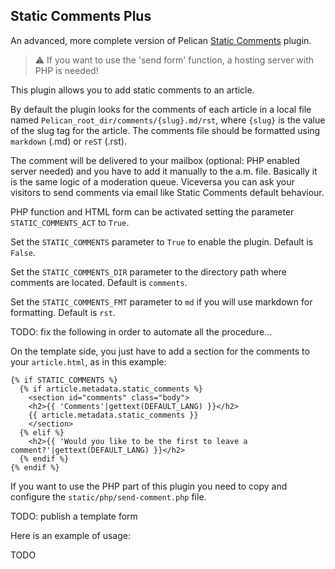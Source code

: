 Static Comments Plus
--------------------

An advanced, more complete version of Pelican [Static Comments](https://github.com/getpelican/pelican-plugins/tree/master/static_comments) plugin.

>:warning: If you want to use the 'send form' function, a hosting server with PHP is needed!

This plugin allows you to add static comments to an article.

By default the plugin looks for the comments of each article in a local file named
``Pelican_root_dir/comments/{slug}.md/rst``, where ``{slug}`` is the value of the slug tag for the
article. The comments file should be formatted using ``markdown`` (.md) or ``reST`` (.rst).

The comment will be delivered to your mailbox (optional: PHP enabled server needed) and you have to add it manually to the a.m. file. Basically it is
the same logic of a moderation queue. Viceversa you can ask your visitors to send comments via email like Static Comments default behaviour.

PHP function and HTML form can be activated setting the parameter ``STATIC_COMMENTS_ACT`` to ``True``.

Set the ``STATIC_COMMENTS`` parameter to ``True`` to enable the plugin. Default is
``False``.

Set the ``STATIC_COMMENTS_DIR`` parameter to the directory path where comments
are located. Default is ``comments``.

Set the ``STATIC_COMMENTS_FMT`` parameter to ``md`` if you will use markdown for formatting. Default is ``rst``.

TODO: fix the following in order to automate all the procedure...

On the template side, you just have to add a section for the comments to your
``article.html``, as in this example:

    {% if STATIC_COMMENTS %}
      {% if article.metadata.static_comments %}
        <section id="comments" class="body">
        <h2>{{ 'Comments'|gettext(DEFAULT_LANG) }}</h2>
        {{ article.metadata.static_comments }}
        </section>
      {% elif %}
        <h2>{{ 'Would you like to be the first to leave a comment?'|gettext(DEFAULT_LANG) }}</h2>
      {% endif %}
    {% endif %}

If you want to use the PHP part of this plugin you need to copy and configure the ``static/php/send-comment.php`` file.

TODO: publish a template form

Here is an example of usage:

TODO
